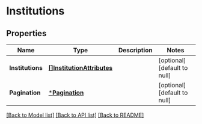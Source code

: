 # Institutions

## Properties
Name | Type | Description | Notes
------------ | ------------- | ------------- | -------------
**Institutions** | [**[]InstitutionAttributes**](InstitutionAttributes.md) |  | [optional] [default to null]
**Pagination** | [***Pagination**](Pagination.md) |  | [optional] [default to null]

[[Back to Model list]](../README.md#documentation-for-models) [[Back to API list]](../README.md#documentation-for-api-endpoints) [[Back to README]](../README.md)


